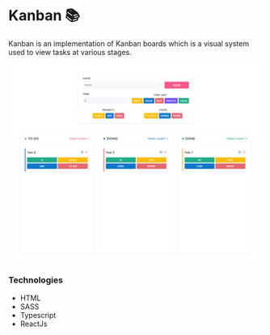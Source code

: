 # Kanban 📚  

Kanban is an implementation of Kanban boards which is a visual system used to view tasks at various stages.

![Alt text](./site-image.png)

### Technologies
- HTML
- SASS
- Typescript 
- ReactJs

